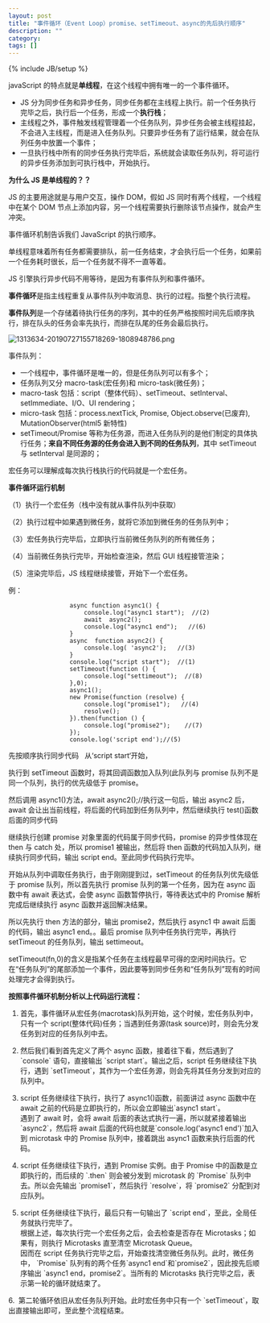 ```yaml
---
layout: post
title: "事件循环（Event Loop）promise、setTimeout、async的先后执行顺序"
description: ""
category:
tags: []
---
```


{% include JB/setup %}

javaScript 的特点就是**单线程**，在这个线程中拥有唯一的一个事件循环。

- JS 分为同步任务和异步任务，同步任务都在主线程上执行。前一个任务执行完毕之后，执行后一个任务，形成一个**执行栈**；
- 主线程之外，事件触发线程管理着一个任务队列，异步任务会被主线程挂起，不会进入主线程，而是进入任务队列。只要异步任务有了运行结果，就会在队列任务中放置一个事件；
- 一旦执行栈中所有的同步任务执行完毕后，系统就会读取任务队列，将可运行的异步任务添加到可执行栈中，开始执行。

**为什么 JS 是单线程的？？**

JS 的主要用途就是与用户交互，操作 DOM，假如 JS 同时有两个线程，一个线程中在某个 DOM 节点上添加内容，另一个线程需要执行删除该节点操作，就会产生冲突。

事件循环机制告诉我们 JavaScript 的执行顺序。

单线程意味着所有任务都需要排队，前一任务结束，才会执行后一个任务，如果前一个任务耗时很长，后一个任务就不得不一直等着。

JS 引擎执行异步代码不用等待，是因为有事件队列和事件循环。

**事件循环**是指主线程重复从事件队列中取消息、执行的过程。指整个执行流程。

**事件队列**是一个存储着待执行任务的序列，其中的任务严格按照时间先后顺序执行，排在队头的任务会率先执行，而排在队尾的任务会最后执行。

![1313634-20190727155718269-1808948786.png](https://oss.19ba.cn/public/20221031/euk498as.png)

事件队列：

- 一个线程中，事件循环是唯一的，但是任务队列可以有多个；
- 任务队列又分 macro-task(宏任务)和 micro-task(微任务)；
- macro-task 包括：script（整体代码）、setTimeout、setInterval、setImmediate、I/O、UI rendering；
- micro-task 包括：process.nextTick, Promise, Object.observe(已废弃), MutationObserver(html5 新特性)
- setTimeout/Promise 等称为任务源，而进入任务队列的是他们制定的具体执行任务；**来自不同任务源的任务会进入到不同的任务队列**，其中 setTimeout 与 setInterval 是同源的；

宏任务可以理解成每次执行栈执行的代码就是一个宏任务。

**事件循环运行机制**

（1）执行一个宏任务（栈中没有就从事件队列中获取）

（2）执行过程中如果遇到微任务，就将它添加到微任务的任务队列中；

（3）宏任务执行完毕后，立即执行当前微任务队列的所有微任务；

（4）当前微任务执行完毕，开始检查渲染，然后 GUI 线程接管渲染；

（5）渲染完毕后，JS 线程继续接管，开始下一个宏任务。

例：

```
                 async function async1() {
                     console.log("async1 start");  //(2)
                     await  async2();
                     console.log("async1 end");   //(6)
                 }
                 async  function async2() {
                     console.log( 'async2');   //(3)
                 }
                 console.log("script start");  //(1)
                 setTimeout(function () {
                     console.log("settimeout");  //(8)
                 },0);
                 async1();
                 new Promise(function (resolve) {
                     console.log("promise1");   //(4)
                     resolve();
                 }).then(function () {
                     console.log("promise2");    //(7)
                 });
                 console.log('script end');//(5)
```

先按顺序执行同步代码   从‘script start‘开始，

执行到 setTimeout 函数时，将其回调函数加入队列(此队列与 promise 队列不是同一个队列，执行的优先级低于 promise。

然后调用 async1()方法，await async2();//执行这一句后，输出 async2 后，await 会让出当前线程，将后面的代码加到任务队列中，然后继续执行 test()函数后面的同步代码

继续执行创建 promise 对象里面的代码属于同步代码，promise 的异步性体现在 then 与 catch 处，所以 promise1 被输出，然后将 then 函数的代码加入队列，继续执行同步代码，输出 script end。至此同步代码执行完毕。

开始从队列中调取任务执行，由于刚刚提到过，setTimeout 的任务队列优先级低于 promise 队列，所以首先执行 promise 队列的第一个任务，因为在 async 函数中有 await 表达式，会使 async 函数暂停执行，等待表达式中的 Promise 解析完成后继续执行 async 函数并返回解决结果。

所以先执行 then 方法的部分，输出 promise2，然后执行 async1 中 await 后面的代码，输出 async1 end。。最后 promise 队列中任务执行完毕，再执行 setTimeout 的任务队列，输出 settimeout。

setTimeout(fn,0)的含义是指某个任务在主线程最早可得的空闲时间执行。它在“任务队列”的尾部添加一个事件，因此要等到同步任务和“任务队列”现有的时间处理完才会得到执行。

**按照事件循环机制分析以上代码运行流程：**

1. 首先，事件循环从宏任务(macrotask)队列开始，这个时候，宏任务队列中，只有一个 script(整体代码)任务；当遇到任务源(task source)时，则会先分发任务到对应的任务队列中去。

2. 然后我们看到首先定义了两个 async 函数，接着往下看，然后遇到了 \`console\` 语句，直接输出 \`script start\`。输出之后，script 任务继续往下执行，遇到 \`setTimeout\`，其作为一个宏任务源，则会先将其任务分发到对应的队列中。

3. script 任务继续往下执行，执行了 async1()函数，前面讲过 async 函数中在 await 之前的代码是立即执行的，所以会立即输出\`async1 start\`。  
   遇到了 await 时，会将 await 后面的表达式执行一遍，所以就紧接着输出\`async2\`，然后将 await 后面的代码也就是\`console.log('async1 end')\`加入到 microtask 中的 Promise 队列中，接着跳出 async1 函数来执行后面的代码。

4. script 任务继续往下执行，遇到 Promise 实例。由于 Promise 中的函数是立即执行的，而后续的 \`.then\` 则会被分发到 microtask 的 \`Promise\` 队列中去。所以会先输出 \`promise1\`，然后执行 \`resolve\`，将 \`promise2\` 分配到对应队列。

5. script 任务继续往下执行，最后只有一句输出了 \`script end\`，至此，全局任务就执行完毕了。  
   根据上述，每次执行完一个宏任务之后，会去检查是否存在 Microtasks；如果有，则执行 Microtasks 直至清空 Microtask Queue。  
   因而在 script 任务执行完毕之后，开始查找清空微任务队列。此时，微任务中， \`Promise\` 队列有的两个任务\`async1 end\`和\`promise2\`，因此按先后顺序输出 \`async1 end，promise2\`。当所有的 Microtasks 执行完毕之后，表示第一轮的循环就结束了。

6.  第二轮循环依旧从宏任务队列开始。此时宏任务中只有一个 \`setTimeout\`，取出直接输出即可，至此整个流程结束。
